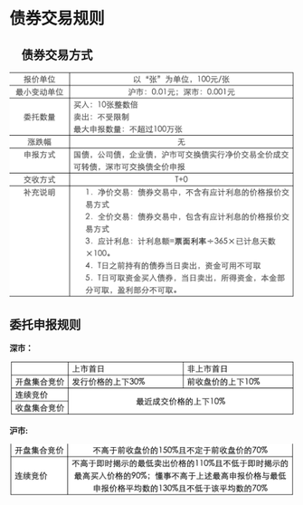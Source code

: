 # 债券交易规则

## 　债券交易方式

![　债券交易方式](../images/bound03.png)

## 委托申报规则

**深市：**

![　债券交易方式](../images/bound04.png)

**沪市:**

![　债券交易方式](../images/bound05.png)
